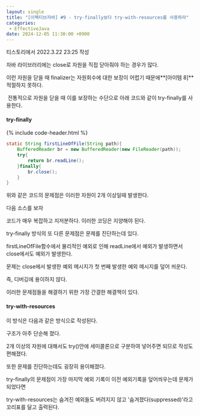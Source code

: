 ```yaml
---
layout: single
title: "[이펙티브자바] #9 - try-finally보다 try-with-resources를 사용하라"
categories: 
 - EffectiveJava
date: 2024-12-05 11:30:00 +0900
---
```

티스토리에서 2022.3.22 23:25 작성

자바 라이브러리에는 close로 자원을 직접 닫아줘야 하는 경우가 많다.

이런 자원을 닫을 때 finalizer는 자원회수에 대한 보장이 어렵기 때문에**\[아이템 8\]** 적절하지 못하다.

 전통적으로 자원을 닫을 때 이를 보장하는 수단으로 아래 코드와 같이 try-finally를 사용한다.

#### **try-finally**

{% include code-header.html %}
```java
static String firstLineOfFile(String path){
	BufferedReader br = new BufferedReader(new FileReader(path));
    try{
    	return br.readLine();
    }finally{
    	br.close();
    }
}
```

위와 같은 코드의 문제점은 이러한 자원이 2개 이상일때 발생한다.

다음 소스를 보자

코드가 매우 복잡하고 지저분하다. 이러한 코딩은 지양해야 된다.

try-finally 방식의 또 다른 문제점은 문제를 진단하는데 있다.

firstLineOfFile함수에서 물리적인 예외로 인해 readLine에서 예외가 발생하면서 close에서도 예외가 발생한다.

문제는 close에서 발생한 예외 메시지가 첫 번째 발생한 예외 메시지를 덮어 씌운다.

즉, 디버깅에 용이하지 않다.

이러한 문제점들을 해결하기 위한 가장 간결한 해결책이 있다.

#### **try-with-resources**

이 방식은 다음과 같은 방식으로 작성된다.

구조가 아주 단순해 졌다.

2개 이상의 자원에 대해서도 try()안에 세미콜론으로 구분하여 넣어주면 되므로 작성도 편해졌다.

또한 문제를 진단하는데도 굉장히 용이해졌다.

try-finally의 문제점이 가장 마지막 예외 기록이 이전 예외기록을 덮어씌우는데 문제가 되었다면

try-with-resources는 숨겨진 예외들도 버려지지 않고 '숨겨졌다(suppressed)'라고 꼬리표를 달고 출력된다.